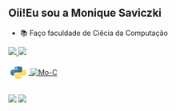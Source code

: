 ## Oii!Eu sou a Monique Saviczki

- 📚 Faço faculdade de Ciêcia da Computação

 <div>
 <a href="https://github.com/mosaviczki">
 <img height="180em" src="https://github-readme-stats.vercel.app/api?username=mosaviczki&show_icons=true&theme=radical&include_all_commits=true&count_private=true"/>
 <img height="180em" src="https://github-readme-stats.vercel.app/api/top-langs/?username=mosaviczki&layout=compact&langs_count=7&theme=radical"/>
</div>
<div style="display: inline_block"><br>
<img align="center" alt="Mo-Python" height="30" width="40" src="https://raw.githubusercontent.com/devicons/devicon/master/icons/python/python-original.svg">
<img align="center" alt="Mo-C" height="30" width="40" src="https://icongr.am/devicon/c-original.svg?size=128&color=currentColor">
</div>

##
<div> 
<a href="https://www.instagram.com/monique_saviczki" target="_blank"><img src="https://img.shields.io/badge/-Instagram-%23E4405F?style=for-the-badge&logo=instagram&logoColor=white" target="_blank"></a>
<a href = "mailto:monique_saviczki@hotmail.com"><img src="https://img.shields.io/badge/Microsoft_Outlook-0078D4?style=for-the-badge&logo=microsoft-outlook&logoColor=white"></a>


